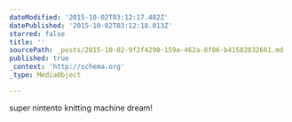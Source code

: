 ```yaml
---
dateModified: '2015-10-02T03:12:17.482Z'
datePublished: '2015-10-02T03:12:18.013Z'
starred: false
title: ''
sourcePath: _posts/2015-10-02-9f2f4290-159a-462a-8f86-b41582032661.md
published: true
_context: 'http://schema.org'
_type: MediaObject

---
```

super nintento knitting machine dream!